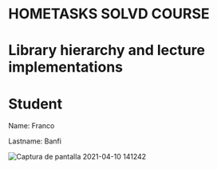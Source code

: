# HOMETASKS SOLVD COURSE

# Library hierarchy and lecture implementations

# Student
Name: Franco

Lastname: Banfi

![Captura de pantalla 2021-04-10 141242](https://user-images.githubusercontent.com/62450599/114977431-08ff5e00-9e5e-11eb-85ec-60e032ad519a.jpg)
